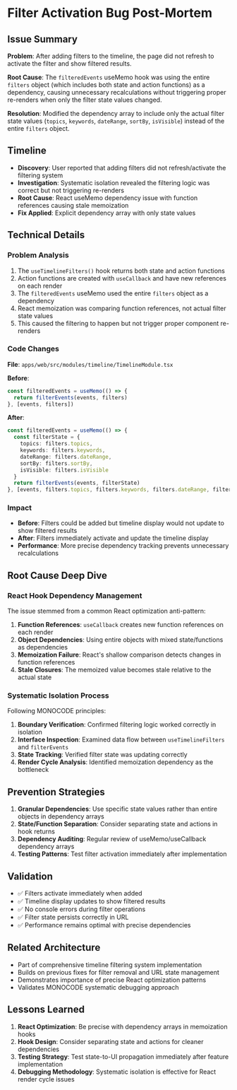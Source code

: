 # Filter Activation Bug Post-Mortem

## Issue Summary
**Problem**: After adding filters to the timeline, the page did not refresh to activate the filter and show filtered results.

**Root Cause**: The `filteredEvents` useMemo hook was using the entire `filters` object (which includes both state and action functions) as a dependency, causing unnecessary recalculations without triggering proper re-renders when only the filter state values changed.

**Resolution**: Modified the dependency array to include only the actual filter state values (`topics`, `keywords`, `dateRange`, `sortBy`, `isVisible`) instead of the entire `filters` object.

## Timeline
- **Discovery**: User reported that adding filters did not refresh/activate the filtering system
- **Investigation**: Systematic isolation revealed the filtering logic was correct but not triggering re-renders
- **Root Cause**: React useMemo dependency issue with function references causing stale memoization
- **Fix Applied**: Explicit dependency array with only state values

## Technical Details

### Problem Analysis
1. The `useTimelineFilters()` hook returns both state and action functions
2. Action functions are created with `useCallback` and have new references on each render
3. The `filteredEvents` useMemo used the entire `filters` object as a dependency
4. React memoization was comparing function references, not actual filter state values
5. This caused the filtering to happen but not trigger proper component re-renders

### Code Changes

**File**: `apps/web/src/modules/timeline/TimelineModule.tsx`

**Before**:
```typescript
const filteredEvents = useMemo(() => {
  return filterEvents(events, filters)
}, [events, filters])
```

**After**:
```typescript
const filteredEvents = useMemo(() => {
  const filterState = {
    topics: filters.topics,
    keywords: filters.keywords,
    dateRange: filters.dateRange,
    sortBy: filters.sortBy,
    isVisible: filters.isVisible
  }
  return filterEvents(events, filterState)
}, [events, filters.topics, filters.keywords, filters.dateRange, filters.sortBy, filters.isVisible])
```

### Impact
- **Before**: Filters could be added but timeline display would not update to show filtered results
- **After**: Filters immediately activate and update the timeline display
- **Performance**: More precise dependency tracking prevents unnecessary recalculations

## Root Cause Deep Dive

### React Hook Dependency Management
The issue stemmed from a common React optimization anti-pattern:

1. **Function References**: `useCallback` creates new function references on each render
2. **Object Dependencies**: Using entire objects with mixed state/functions as dependencies
3. **Memoization Failure**: React's shallow comparison detects changes in function references
4. **Stale Closures**: The memoized value becomes stale relative to the actual state

### Systematic Isolation Process
Following MONOCODE principles:

1. **Boundary Verification**: Confirmed filtering logic worked correctly in isolation
2. **Interface Inspection**: Examined data flow between `useTimelineFilters` and `filterEvents`
3. **State Tracking**: Verified filter state was updating correctly
4. **Render Cycle Analysis**: Identified memoization dependency as the bottleneck

## Prevention Strategies
1. **Granular Dependencies**: Use specific state values rather than entire objects in dependency arrays
2. **State/Function Separation**: Consider separating state and actions in hook returns
3. **Dependency Auditing**: Regular review of useMemo/useCallback dependency arrays
4. **Testing Patterns**: Test filter activation immediately after implementation

## Validation
- ✅ Filters activate immediately when added
- ✅ Timeline display updates to show filtered results
- ✅ No console errors during filter operations
- ✅ Filter state persists correctly in URL
- ✅ Performance remains optimal with precise dependencies

## Related Architecture
- Part of comprehensive timeline filtering system implementation
- Builds on previous fixes for filter removal and URL state management
- Demonstrates importance of precise React optimization patterns
- Validates MONOCODE systematic debugging approach

## Lessons Learned
1. **React Optimization**: Be precise with dependency arrays in memoization hooks
2. **Hook Design**: Consider separating state and actions for cleaner dependencies
3. **Testing Strategy**: Test state-to-UI propagation immediately after feature implementation
4. **Debugging Methodology**: Systematic isolation is effective for React render cycle issues
